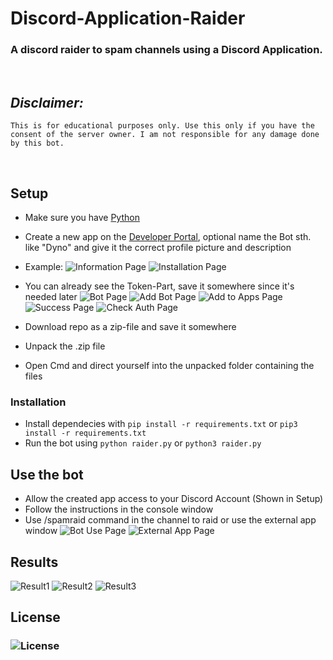 # Discord-Application-Raider

### A discord raider to spam channels using a Discord Application.

<br>

## *Disclaimer:*
```This is for educational purposes only. Use this only if you have the consent of the server owner. I am not responsible for any damage done by this bot.```

<br>

## Setup
- Make sure you have [Python](https://www.python.org/)
- Create a new app on the [Developer Portal](https://discord.com/developers/applications), optional name the Bot sth. like "Dyno" and give it the correct profile picture and description
- Example:
![Information Page](readmefiles/InformationPage.png)
![Installation Page](readmefiles/InstallationPage.png)
- You can already see the Token-Part, save it somewhere since it's needed later
![Bot Page](readmefiles/BotPage.png)
![Add Bot Page](readmefiles/AddBot.png)
![Add to Apps Page](readmefiles/AddToOwnApps.png)
![Success Page](readmefiles/AddSuccess.png)
![Check Auth Page](readmefiles/CheckAuth.png)

- Download repo as a zip-file and save it somewhere
- Unpack the .zip file
- Open Cmd and direct yourself into the unpacked folder containing the files

### Installation
- Install dependecies with `pip install -r requirements.txt` or `pip3 install -r requirements.txt`
- Run the bot using `python raider.py` or `python3 raider.py`

## Use the bot
- Allow the created app access to your Discord Account (Shown in Setup)
- Follow the instructions in the console window
- Use /spamraid command in the channel to raid or use the external app window
![Bot Use Page](readmefiles/BotUse.png)
![External App Page](readmefiles/ExternalApp.png)

## Results
![Result1](readmefiles/Result1.png)
![Result2](readmefiles/Result2.png)
![Result3](readmefiles/Result3.png)

## License
### ![License](LICENSE) 
